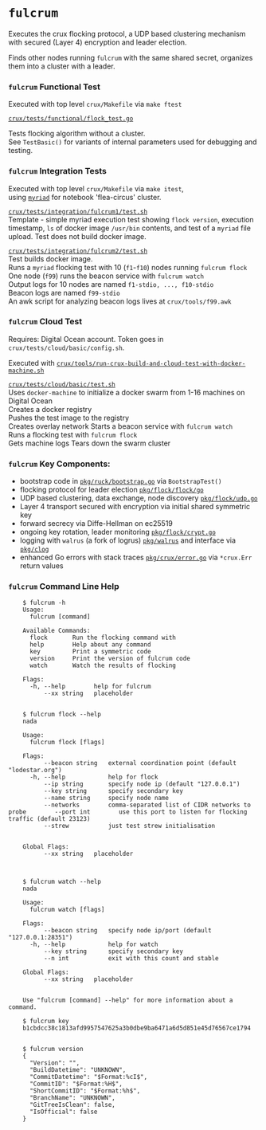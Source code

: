 # `fulcrum`
Executes the crux flocking protocol, a UDP based clustering mechanism with secured 
(Layer 4) encryption and leader election. 

Finds other nodes running `fulcrum` with the same shared secret, organizes them into 
a cluster with a leader. 
 
### `fulcrum` Functional Test

Executed with top level `crux/Makefile` via `make ftest`

[`crux/tests/functional/flock_test.go`](https://github.com/erixzone/crux/blob/master/tests/functional/flock_test.go)
 
Tests flocking algorithm without a cluster.  
See `TestBasic()` for variants of internal parameters used for debugging and testing. 


### `fulcrum` Integration Tests

Executed with top level `crux/Makefile` via `make itest`,  
using [`myriad`](https://github.com/erixzone/myriad) for notebook 'flea-circus' cluster.

[`crux/tests/integration/fulcrum1/test.sh`](https://github.com/erixzone/crux/blob/master/tests/fulcrum1/test.sh)  
Template - simple myriad execution test showing `flock version`, execution timestamp, `ls` 
of docker image `/usr/bin` contents, and test of a `myriad` file upload. Test does not 
build docker image.

[`crux/tests/integration/fulcrum2/test.sh`](https://github.com/erixzone/crux/blob/master/tests/fulcrum2/test.sh)  
Test builds docker image.  
Runs a `myriad` flocking test with 10 (`f1`-`f10`) nodes running `fulcrum flock`  
One node (`f99`) runs the beacon service with `fulcrum watch`  
Output logs for 10 nodes are named `f1-stdio, ..., f10-stdio`  
Beacon logs are named `f99-stdio`  
An awk script for analyzing beacon logs lives at `crux/tools/f99.awk`

### `fulcrum` Cloud Test

Requires: Digital Ocean account. Token goes in `crux/tests/cloud/basic/config.sh`. 

Executed with [`crux/tools/run-crux-build-and-cloud-test-with-docker-machine.sh`](https://github.com/erixzone/crux/blob/master/tools/run-crux-build-and-cloud-test-with-docker-machine.sh)  

[`crux/tests/cloud/basic/test.sh`](https://github.com/erixzone/crux/blob/master/tests/cloud/basic/test.sh)   
Uses `docker-machine` to initialize a docker swarm from 1-16 machines on Digital Ocean  
Creates a docker registry  
Pushes the test image to the registry  
Creates overlay network
Starts a beacon service with `fulcrum watch`  
Runs a flocking test with `fulcrum flock`   
Gets machine logs
Tears down the swarm cluster


### `fulcrum` Key Components:

- bootstrap code in [`pkg/ruck/bootstrap.go`](https://github.com/erixzone/crux/blob/master/pkg/ruck/bootstrap.go) via `BootstrapTest()`
- flocking protocol for leader election [`pkg/flock/flock/go`](https://github.com/erixzone/crux/blob/master/pkg/flock/flock.go)
- UDP based clustering, data exchange, node discovery [`pkg/flock/udp.go`](https://github.com/erixzone/crux/blob/master/pkg/flock/udp.go) 
- Layer 4 transport secured with encryption via initial shared symmetric key
- forward secrecy via Diffe-Hellman on ec25519 
- ongoing key rotation, leader monitoring [`pkg/flock/crypt.go`](https://github.com/erixzone/crux/blob/master/pkg/flock/crypt.go) 
- logging with `walrus` (a fork of logrus) [`pkg/walrus`](https://github.com/erixzone/crux/blob/master/pkg/walrus) 
and interface via [`pkg/clog`](https://github.com/erixzone/crux/blob/master/pkg/clog)
- enhanced Go errors with stack traces [`pkg/crux/error.go`](https://github.com/erixzone/crux/blob/master/pkg/crux/error.go) 
via `*crux.Err` return values


### `fulcrum` Command Line Help
````
	$ fulcrum -h
	Usage:
	  fulcrum [command]
	
	Available Commands:
	  flock       Run the flocking command with
	  help        Help about any command
	  key         Print a symmetric code
	  version     Print the version of fulcrum code
	  watch       Watch the results of flocking
	
	Flags:
	  -h, --help        help for fulcrum
	      --xx string   placeholder
	
	
	$ fulcrum flock --help
	nada
	
	Usage:
	  fulcrum flock [flags]
	
	Flags:
	      --beacon string   external coordination point (default "lodestar.org")
	  -h, --help            help for flock
	      --ip string       specify node ip (default "127.0.0.1")
	      --key string      specify secondary key
	      --name string     specify node name
	      --networks        comma-separated list of CIDR networks to probe	      --port int        use this port to listen for flocking traffic (default 23123)
	      --strew           just test strew initialisation


	Global Flags:
	      --xx string   placeholder

	
	
	$ fulcrum watch --help
	nada
	
	Usage:
	  fulcrum watch [flags]
	
	Flags:
	      --beacon string   specify node ip/port (default "127.0.0.1:28351")
	  -h, --help            help for watch
	      --key string      specify secondary key
	      --n int           exit with this count and stable
	
	Global Flags:
	      --xx string   placeholder
	
	
	Use "fulcrum [command] --help" for more information about a command.

	$ fulcrum key
	b1cbdcc38c1813afd9957547625a3b0dbe9ba6471a6d5d851e45d76567ce1794


	$ fulcrum version
	{
	  "Version": "",
	  "BuildDatetime": "UNKNOWN",
	  "CommitDatetime": "$Format:%cI$",
	  "CommitID": "$Format:%H$",
	  "ShortCommitID": "$Format:%h$",
	  "BranchName": "UNKNOWN",
	  "GitTreeIsClean": false,
	  "IsOfficial": false
	}
````
